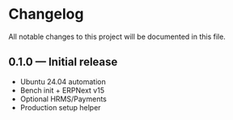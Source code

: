 # Changelog
All notable changes to this project will be documented in this file.

## 0.1.0 — Initial release
- Ubuntu 24.04 automation
- Bench init + ERPNext v15
- Optional HRMS/Payments
- Production setup helper
